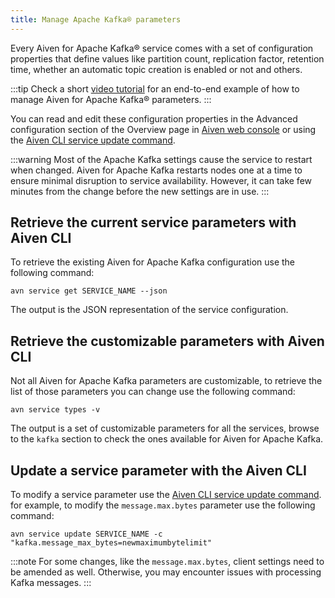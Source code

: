 ```yaml
---
title: Manage Apache Kafka® parameters
---
```


Every Aiven for Apache Kafka® service comes with a set of configuration
properties that define values like partition count, replication factor,
retention time, whether an automatic topic creation is enabled or not
and others.

:::tip
Check a short [video
tutorial](https://www.youtube.com/watch?v=pXQZWI0ddLg&t=25s) for an
end-to-end example of how to manage Aiven for Apache Kafka® parameters.
:::

You can read and edit these configuration properties in the Advanced
configuration section of the Overview page in [Aiven web
console](https://console.aiven.io/) or using the
[Aiven CLI service update command](/docs/tools/cli/service-cli#avn-cli-service-update).

:::warning
Most of the Apache Kafka settings cause the service to restart when
changed. Aiven for Apache Kafka restarts nodes one at a time to ensure
minimal disruption to service availability. However, it can take few
minutes from the change before the new settings are in use.
:::

## Retrieve the current service parameters with Aiven CLI

To retrieve the existing Aiven for Apache Kafka configuration use the
following command:

```
avn service get SERVICE_NAME --json
```

The output is the JSON representation of the service configuration.

## Retrieve the customizable parameters with Aiven CLI

Not all Aiven for Apache Kafka parameters are customizable, to retrieve
the list of those parameters you can change use the following command:

```
avn service types -v
```

The output is a set of customizable parameters for all the services,
browse to the `kafka` section to check the ones available for Aiven for
Apache Kafka.

## Update a service parameter with the Aiven CLI

To modify a service parameter use the
[Aiven CLI service update command](/docs/tools/cli/service-cli#avn-cli-service-update). for example, to modify the `message.max.bytes` parameter use the
following command:

```
avn service update SERVICE_NAME -c "kafka.message_max_bytes=newmaximumbytelimit"
```

:::note
For some changes, like the `message.max.bytes`, client settings need to
be amended as well. Otherwise, you may encounter issues with processing
Kafka messages.
:::
